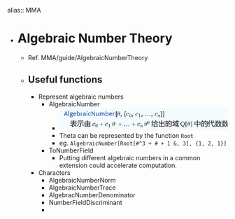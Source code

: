 alias:: MMA

- # Algebraic Number Theory
	- Ref. MMA/guide/AlgebraicNumberTheory
	- ## Useful functions
		- Represent algebraic numbers
			- AlgebraicNumber
				- ![image.png](../assets/image_1673569521240_0.png)
				- Theta can be represented by the function `Root`
				- eg. `AlgebraicNumber[Root[#^3 + # + 1 &, 3], {1, 2, 1}]`
			- ToNumberField
				- Putting different algebraic numbers in a common extension could accelerate computation.
		- Characters
			- AlgebraicNumberNorm
			- AlgebraicNumberTrace
			- AlgebracNumberDenominator
			- NumberFieldDiscriminant
			-